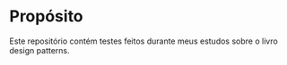 # Propósito
Este repositório contém testes feitos durante meus estudos sobre o livro design patterns.